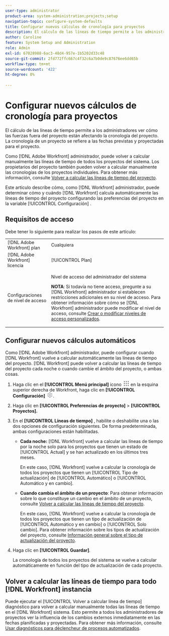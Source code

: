 ```yaml
---
user-type: administrator
product-area: system-administration;projects;setup
navigation-topic: configure-system-defaults
title: Configurar nuevos cálculos de cronología para proyectos
description: El cálculo de las líneas de tiempo permite a los administradores ver cómo las fuerzas fuera del proyecto están afectando la cronología del proyecto. La cronología de un proyecto se refiere a las fechas previstas y proyectadas para el proyecto.
author: Caroline
feature: System Setup and Administration
role: Admin
exl-id: 67028988-6ac3-48d4-957e-1b5202d33c48
source-git-commit: 2fd772ffc667c4f32c6a7b0de9c87676ee6dd65b
workflow-type: tm+mt
source-wordcount: '422'
ht-degree: 0%

---
```


# Configurar nuevos cálculos de cronología para proyectos

El cálculo de las líneas de tiempo permite a los administradores ver cómo las fuerzas fuera del proyecto están afectando la cronología del proyecto. La cronología de un proyecto se refiere a las fechas previstas y proyectadas para el proyecto.

Como [!DNL Adobe Workfront] administrador, puede volver a calcular manualmente las líneas de tiempo de todos los proyectos del sistema. Los propietarios del proyecto también pueden volver a calcular manualmente las cronologías de los proyectos individuales. Para obtener más información, consulte [Volver a calcular las líneas de tiempo del proyecto](../../../manage-work/projects/manage-projects/recalculate-project-timeline.md).

Este artículo describe cómo, como [!DNL Workfront] administrador, puede determinar cómo y cuándo [!DNL Workfront] calcula automáticamente las líneas de tiempo del proyecto configurando las preferencias del proyecto en la variable [!UICONTROL Configuración] .

## Requisitos de acceso

Debe tener lo siguiente para realizar los pasos de este artículo:

<table style="table-layout:auto"> 
 <col> 
 <col> 
 <tbody> 
  <tr> 
   <td role="rowheader">[!DNL Adobe Workfront] plan</td> 
   <td>Cualquiera</td> 
  </tr> 
  <tr> 
   <td role="rowheader">[!DNL Adobe Workfront] licencia</td> 
   <td>[!UICONTROL Plan]</td> 
  </tr> 
  <tr> 
   <td role="rowheader">Configuraciones de nivel de acceso</td> 
   <td> <p>Nivel de acceso del administrador del sistema</p> <p><b>NOTA</b>: Si todavía no tiene acceso, pregunte a su [!DNL Workfront] administrador si establecen restricciones adicionales en su nivel de acceso. Para obtener información sobre cómo se [!DNL Workfront] administrador puede modificar el nivel de acceso, consulte <a href="../../../administration-and-setup/add-users/configure-and-grant-access/create-modify-access-levels.md" class="MCXref xref">Crear o modificar niveles de acceso personalizados</a>.</p> </td> 
  </tr> 
 </tbody> 
</table>

## Configurar nuevos cálculos automáticos

Como [!DNL Adobe Workfront] administrador, puede configurar cuando [!DNL Workfront] vuelve a calcular automáticamente las líneas de tiempo del proyecto. [!DNL Workfront] puede volver a calcular las líneas de tiempo del proyecto cada noche o cuando cambie el ámbito del proyecto, o ambas cosas.

1. Haga clic en el **[!UICONTROL Menú principal]** icono ![](assets/main-menu-icon.png) en la esquina superior derecha de Workfront, haga clic en **[!UICONTROL Configuración]** ![](assets/gear-icon-settings.png).

1. Haga clic en **[!UICONTROL Preferencias de proyecto]** > **[!UICONTROL Proyectos].**

1. En el **[!UICONTROL Líneas de tiempo]** , habilite o deshabilite una o las dos opciones de configuración siguientes. De forma predeterminada, ambas configuraciones están habilitadas.

   * **Cada noche:** [!DNL Workfront&#x200B;&#x200B;&#x200B;] vuelve a calcular las líneas de tiempo por la noche solo para los proyectos que tienen un estado de [!UICONTROL Actual] y se han actualizado en los últimos tres meses.

      En este caso, [!DNL Workfront] vuelve a calcular la cronología de todos los proyectos que tienen un [!UICONTROL Tipo de actualización] de [!UICONTROL Automático] o [!UICONTROL Automático y en cambio].

   * **Cuando cambia el ámbito de un proyecto**: Para obtener información sobre lo que constituye un cambio en el ámbito de un proyecto, consulte [Volver a calcular las líneas de tiempo del proyecto](../../../manage-work/projects/manage-projects/recalculate-project-timeline.md).

      En este caso, [!DNL Workfront] vuelve a calcular la cronología de todos los proyectos que tienen un tipo de actualización de [!UICONTROL Automático y en cambio] o [!UICONTROL Solo cambio].
Para obtener información sobre los tipos de actualización del proyecto, consulte [Información general sobre el tipo de actualización del proyecto](../../../manage-work/projects/planning-a-project/project-update-type-overview.md).

1. Haga clic en **[!UICONTROL Guardar]**.

   La cronología de todos los proyectos del sistema se vuelve a calcular automáticamente en función del tipo de actualización de cada proyecto.

## Volver a calcular las líneas de tiempo para todo [!DNL Workfront] instancia

Puede ejecutar el [!UICONTROL Volver a calcular línea de tiempo] diagnóstico para volver a calcular manualmente todas las líneas de tiempo en el [!DNL Workfront] sistema. Esto permite a todos los administradores de proyectos ver la influencia de los cambios externos inmediatamente en las fechas planificadas y proyectadas. Para obtener más información, consulte [Usar diagnósticos para déclencheur de procesos automatizados](../../../administration-and-setup/manage-workfront/run-diagnostics/use-diagnostics-to-trigger-automated-processes.md).

